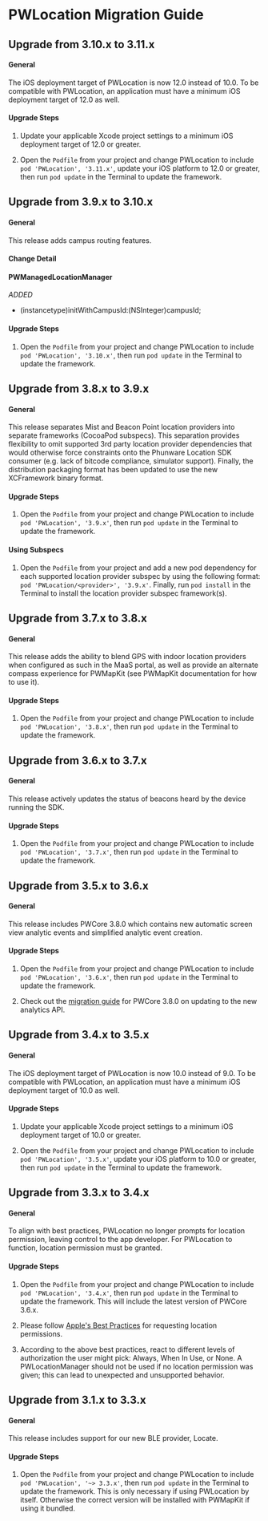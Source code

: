 # PWLocation Migration Guide
## Upgrade from 3.10.x to 3.11.x

#### General

The iOS deployment target of PWLocation is now 12.0 instead of 10.0. To be compatible with PWLocation, an application must have a minimum iOS deployment target of 12.0 as well.

#### Upgrade Steps

1. Update your applicable Xcode project settings to a minimum iOS deployment target of 12.0 or greater.

2. Open the `Podfile` from your project and change PWLocation to include `pod 'PWLocation', '3.11.x'`, update your iOS platform to 12.0 or greater, then run `pod update` in the Terminal to update the framework.

## Upgrade from 3.9.x to 3.10.x

#### General

This release adds campus routing features.


#### Change Detail

#### PWManagedLocationManager

*ADDED*

- (instancetype)initWithCampusId:(NSInteger)campusId;

#### Upgrade Steps

1. Open the `Podfile` from your project and change PWLocation to include `pod 'PWLocation', '3.10.x'`, then run `pod update` in the Terminal to update the framework.

## Upgrade from 3.8.x to 3.9.x

#### General

This release separates Mist and Beacon Point location providers into separate frameworks (CocoaPod subspecs). This separation provides flexibility to omit supported 3rd party location provider dependencies that would otherwise force constraints onto the Phunware Location SDK consumer (e.g. lack of bitcode compliance, simulator support). Finally, the distribution packaging format has been updated to use the new XCFramework binary format.

#### Upgrade Steps

1. Open the `Podfile` from your project and change PWLocation to include `pod 'PWLocation', '3.9.x'`, then run `pod update` in the Terminal to update the framework.

#### Using Subspecs

1. Open the `Podfile` from your project and add a new pod dependency for each supported location provider subspec by using the following format:  `pod 'PWLocation/<provider>', '3.9.x'`. Finally, run `pod install` in the Terminal to install the location provider subspec framework(s).

## Upgrade from 3.7.x to 3.8.x

#### General

This release adds the ability to blend GPS with indoor location providers when configured as such in the MaaS portal, as well as provide an alternate compass experience for PWMapKit (see PWMapKit documentation for how to use it).

#### Upgrade Steps

1. Open the `Podfile` from your project and change PWLocation to include `pod 'PWLocation', '3.8.x'`, then run `pod update` in the Terminal to update the framework.

## Upgrade from 3.6.x to 3.7.x

#### General

This release actively updates the status of beacons heard by the device running the SDK.

#### Upgrade Steps

1. Open the `Podfile` from your project and change PWLocation to include `pod 'PWLocation', '3.7.x'`, then run `pod update` in the Terminal to update the framework.

## Upgrade from 3.5.x to 3.6.x

#### General

This release includes PWCore 3.8.0 which contains new automatic screen view analytic events and simplified analytic event creation.

#### Upgrade Steps

1. Open the `Podfile` from your project and change PWLocation to include `pod 'PWLocation', '3.6.x'`, then run `pod update` in the Terminal to update the framework.

2. Check out the [migration guide](https://github.com/phunware/maas-core-ios-sdk/blob/master/MIGRATION.md) for PWCore 3.8.0 on updating to the new analytics API.

## Upgrade from 3.4.x to 3.5.x

#### General

The iOS deployment target of PWLocation is now 10.0 instead of 9.0. To be compatible with PWLocation, an application must have a minimum iOS deployment target of 10.0 as well.

#### Upgrade Steps

1. Update your applicable Xcode project settings to a minimum iOS deployment target of 10.0 or greater.

2. Open the `Podfile` from your project and change PWLocation to include `pod 'PWLocation', '3.5.x'`, update your iOS platform to 10.0 or greater, then run `pod update` in the Terminal to update the framework.

## Upgrade from 3.3.x to 3.4.x

#### General

To align with best practices, PWLocation no longer prompts for location permission, leaving control to the app developer. For PWLocation to function, location permission must be granted.

#### Upgrade Steps

1. Open the `Podfile` from your project and change PWLocation to include `pod 'PWLocation', '3.4.x'`, then run `pod update` in the Terminal to update the framework. This will include the latest version of PWCore 3.6.x.

2. Please follow [Apple's Best Practices](https://developer.apple.com/documentation/corelocation/choosing_the_authorization_level_for_location_services) for requesting location permissions.

3. According to the above best practices, react to different levels of authorization the user might pick: Always, When In Use, or None. A PWLocationManager should not be used if no location permission was given; this can lead to unexpected and unsupported behavior.

## Upgrade from 3.1.x to 3.3.x

#### General

This release includes support for our new BLE provider, Locate.

#### Upgrade Steps

1. Open the `Podfile` from your project and change PWLocation to include `pod 'PWLocation', '~> 3.3.x'`, then run `pod update` in the Terminal to update the framework. This is only necessary if using PWLocation by itself. Otherwise the correct version will be installed with PWMapKit if using it bundled.
